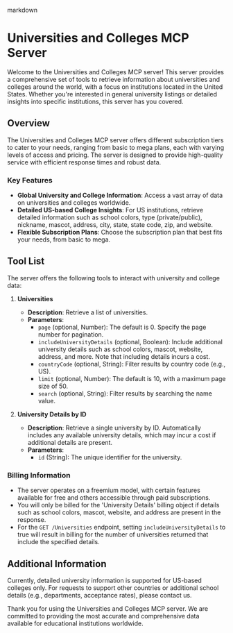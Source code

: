markdown
# Universities and Colleges MCP Server

Welcome to the Universities and Colleges MCP server! This server provides a comprehensive set of tools to retrieve information about universities and colleges around the world, with a focus on institutions located in the United States. Whether you're interested in general university listings or detailed insights into specific institutions, this server has you covered.

## Overview

The Universities and Colleges MCP server offers different subscription tiers to cater to your needs, ranging from basic to mega plans, each with varying levels of access and pricing. The server is designed to provide high-quality service with efficient response times and robust data.

### Key Features

- **Global University and College Information**: Access a vast array of data on universities and colleges worldwide.
- **Detailed US-based College Insights**: For US institutions, retrieve detailed information such as school colors, type (private/public), nickname, mascot, address, city, state, state code, zip, and website.
- **Flexible Subscription Plans**: Choose the subscription plan that best fits your needs, from basic to mega.

## Tool List

The server offers the following tools to interact with university and college data:

1. **Universities**
   - **Description**: Retrieve a list of universities.
   - **Parameters**:
     - `page` (optional, Number): The default is 0. Specify the page number for pagination.
     - `includeUniversityDetails` (optional, Boolean): Include additional university details such as school colors, mascot, website, address, and more. Note that including details incurs a cost.
     - `countryCode` (optional, String): Filter results by country code (e.g., US).
     - `limit` (optional, Number): The default is 10, with a maximum page size of 50.
     - `search` (optional, String): Filter results by searching the name value.

2. **University Details by ID**
   - **Description**: Retrieve a single university by ID. Automatically includes any available university details, which may incur a cost if additional details are present.
   - **Parameters**:
     - `id` (String): The unique identifier for the university.

### Billing Information

- The server operates on a freemium model, with certain features available for free and others accessible through paid subscriptions.
- You will only be billed for the 'University Details' billing object if details such as school colors, mascot, website, and address are present in the response.
- For the `GET /Universities` endpoint, setting `includeUniversityDetails` to true will result in billing for the number of universities returned that include the specified details.

## Additional Information

Currently, detailed university information is supported for US-based colleges only. For requests to support other countries or additional school details (e.g., departments, acceptance rates), please contact us.

Thank you for using the Universities and Colleges MCP server. We are committed to providing the most accurate and comprehensive data available for educational institutions worldwide.